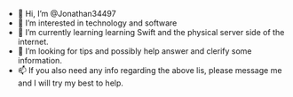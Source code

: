 - 👋 Hi, I’m @Jonathan34497
- 👀 I’m interested in technology and software
- 🌱 I’m currently learning learning Swift and the physical server side of the internet.
- 💞️ I’m looking for tips and possibly help answer and clerify some information.
- 📫 If you also need any info regarding the above lis, please message me and I will try my best to help.

<!---
Jonathan34497/Jonathan34497 is a ✨ special ✨ repository because its `README.md` (this file) appears on your GitHub profile.
You can click the Preview link to take a look at your changes.
--->
